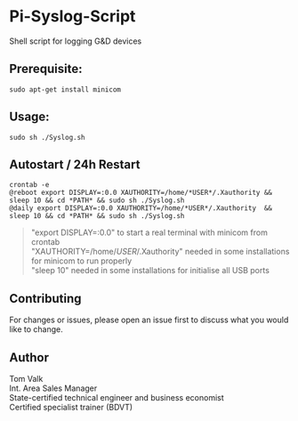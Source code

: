 # Pi-Syslog-Script
Shell script for logging G&D devices

## Prerequisite:
```
sudo apt-get install minicom
```

## Usage:
```
sudo sh ./Syslog.sh 
```

## Autostart / 24h Restart
```
crontab -e
@reboot export DISPLAY=:0.0 XAUTHORITY=/home/*USER*/.Xauthority && sleep 10 && cd *PATH* && sudo sh ./Syslog.sh
@daily export DISPLAY=:0.0 XAUTHORITY=/home/*USER*/.Xauthority  && sleep 10 && cd *PATH* && sudo sh ./Syslog.sh
```

> "export DISPLAY=:0.0" to start a real terminal with minicom from crontab </br>
> "XAUTHORITY=/home/*USER*/.Xauthority" needed in some installations for minicom to run properly </br>
> "sleep 10" needed in some installations for initialise all USB ports </br>


## Contributing
For changes or issues, please open an issue first to discuss what you would like to change. <br/>


## Author
Tom Valk   <br/>
Int. Area Sales Manager  <br/>
State-certified technical engineer and business economist <br/>
Certified specialist trainer (BDVT)

